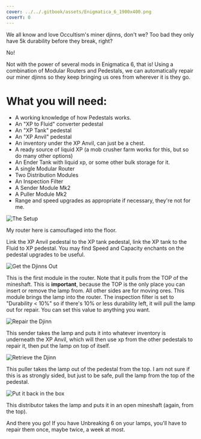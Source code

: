```yaml
---
cover: ../../.gitbook/assets/Enigmatica_6_1900x400.png
coverY: 0
---
```


We all know and love Occultism's miner djinns, don't we?  Too bad they only have 5k durability before they break, right?

No!

Not with the power of several mods in Enigmatica 6, that is!  Using a combination of Modular Routers and Pedestals, we can automatically repair our miner djinns so they keep bringing us ores from wherever it is they go.

# What you will need:

- A working knowledge of how Pedestals works.
- An "XP to Fluid" converter pedestal
- An "XP Tank" pedestal
- An "XP Anvil" pedestal
- An inventory under the XP Anvil, can just be a chest.
- A ready source of liquid XP (a mob crusher farm works for this, but so do many other options)
- An Ender Tank with liquid xp, or some other bulk storage for it.
- A single Modular Router
- Two Distribution Modules
- An Inspection Filter
- A Sender Module Mk2
- A Puller Module Mk2
- Range and speed upgrades as appropriate if necessary, they're not for me.

![The Setup](https://i.imgur.com/ZajUZpC.png)

My router here is camouflaged into the floor.

Link the XP Anvil pedestal to the XP tank pedestal, link the XP tank to the Fluid to XP pedestal.  You may find Speed and Capacity enchants on the pedestal upgrades to be useful.

![Get the Djinns Out](https://i.imgur.com/EZ64935.png)

This is the first module in the router.  Note that it pulls from the TOP of the mineshaft. This is **important**, because the TOP is the only place you can insert or remove the lamp from. All other sides are for moving ores.  This module brings the lamp into the router.  The inspection filter is set to "Durability < 10%" so if there's 10% or less durability left, it will pull the lamp out for repair.  You can set this value to anything you want.

![Repair the Djinn](https://i.imgur.com/vx4ASqK.png)

This sender takes the lamp and puts it into whatever inventory is underneath the XP Anvil, which will then use xp from the other pedestals to repair it, then put the lamp on top of itself.

![Retrieve the Djinn](https://i.imgur.com/BISxslU.png)

This puller takes the lamp out of the pedestal from the top.  I am not sure if this is as strongly sided, but just to be safe, pull the lamp from the top of the pedestal.

![Put it back in the box](https://i.imgur.com/oTjF7AO.png)

This distributor takes the lamp and puts it in an open mineshaft (again, from the top).

And there you go!   If you have Unbreaking 6 on your lamps, you'll have to repair them once, maybe twice, a week at most.
